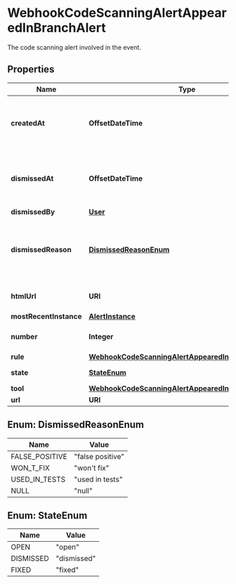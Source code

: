 

# WebhookCodeScanningAlertAppearedInBranchAlert

The code scanning alert involved in the event.

## Properties

| Name | Type | Description | Notes |
|------------ | ------------- | ------------- | -------------|
|**createdAt** | **OffsetDateTime** | The time that the alert was created in ISO 8601 format: &#x60;YYYY-MM-DDTHH:MM:SSZ.&#x60; |  |
|**dismissedAt** | **OffsetDateTime** | The time that the alert was dismissed in ISO 8601 format: &#x60;YYYY-MM-DDTHH:MM:SSZ&#x60;. |  |
|**dismissedBy** | [**User**](User.md) |  |  |
|**dismissedReason** | [**DismissedReasonEnum**](#DismissedReasonEnum) | The reason for dismissing or closing the alert. Can be one of: &#x60;false positive&#x60;, &#x60;won&#39;t fix&#x60;, and &#x60;used in tests&#x60;. |  |
|**htmlUrl** | **URI** | The GitHub URL of the alert resource. |  |
|**mostRecentInstance** | [**AlertInstance**](AlertInstance.md) |  |  [optional] |
|**number** | **Integer** | The code scanning alert number. |  |
|**rule** | [**WebhookCodeScanningAlertAppearedInBranchAlertRule**](WebhookCodeScanningAlertAppearedInBranchAlertRule.md) |  |  |
|**state** | [**StateEnum**](#StateEnum) | State of a code scanning alert. |  |
|**tool** | [**WebhookCodeScanningAlertAppearedInBranchAlertTool**](WebhookCodeScanningAlertAppearedInBranchAlertTool.md) |  |  |
|**url** | **URI** |  |  |



## Enum: DismissedReasonEnum

| Name | Value |
|---- | -----|
| FALSE_POSITIVE | &quot;false positive&quot; |
| WON_T_FIX | &quot;won&#39;t fix&quot; |
| USED_IN_TESTS | &quot;used in tests&quot; |
| NULL | &quot;null&quot; |



## Enum: StateEnum

| Name | Value |
|---- | -----|
| OPEN | &quot;open&quot; |
| DISMISSED | &quot;dismissed&quot; |
| FIXED | &quot;fixed&quot; |



